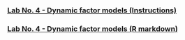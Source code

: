 ### [Lab No. 4 - Dynamic factor models (Instructions)](https://github.com/nhauzenb/SGPE-ECNM11049/blob/main/Lab%20Material/Lab%204/ECNM11049-Lab4.pdf)
### [Lab No. 4 - Dynamic factor models (R markdown)](https://nhauzenb.github.io/SGPE-ECNM11049/Lab%20Material/Lab%204/ECNM11049-Lab4.html)
